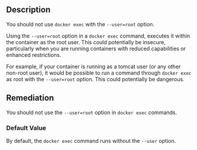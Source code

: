 ## Description

You should not use `docker exec` with the `--user=root` option.

Using the `--user=root` option in a `docker exec` command, executes it within the
container as the root user. This could potentially be insecure, particularly when you are
running containers with reduced capabilities or enhanced restrictions.

For example, if your container is running as a tomcat user (or any other non-root user),
it would be possible to run a command through `docker exec` as root with the `--user=root` option. This could potentially be dangerous.

## Remediation

You should not use the `--user=root` option in `docker exec` commands.

### Default Value

By default, the `docker exec` command runs without the `--user` option.